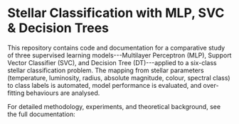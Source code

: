 # Stellar Classification with MLP, SVC & Decision Trees

This repository contains code and documentation for a comparative study of three supervised learning models---Multilayer Perceptron (MLP), Support Vector Classifier (SVC), and Decision Tree (DT)---applied to a six-class stellar classification problem. The mapping from stellar parameters (temperature, luminosity, radius, absolute magnitude, colour, spectral class) to class labels is automated, model performance is evaluated, and over-fitting behaviours are analysed.

For detailed methodology, experiments, and theoretical background, see the full documentation:
